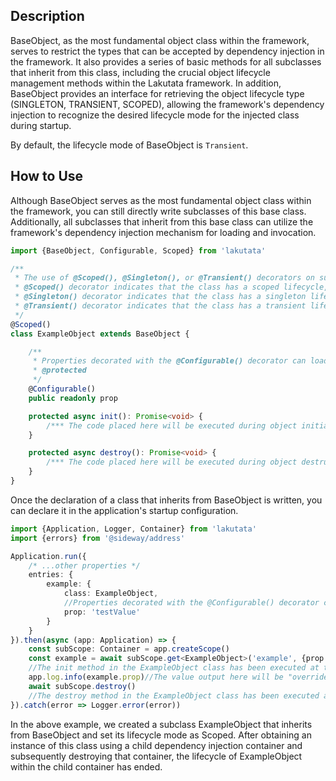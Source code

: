 ## Description

BaseObject, as the most fundamental object class within the framework, serves to restrict the types that can be accepted
by dependency injection in the framework. It also provides a series of basic methods for all subclasses that inherit
from this class, including the crucial object lifecycle management methods within the Lakutata framework. In addition,
BaseObject provides an interface for retrieving the object lifecycle type (SINGLETON, TRANSIENT, SCOPED), allowing the
framework's dependency injection to recognize the desired lifecycle mode for the injected class during startup.

By default, the lifecycle mode of BaseObject is `Transient`.

## How to Use

Although BaseObject serves as the most fundamental object class within the framework, you can still directly write
subclasses of this base class. Additionally, all subclasses that inherit from this base class can utilize the
framework's dependency injection mechanism for loading and invocation.

```typescript
import {BaseObject, Configurable, Scoped} from 'lakutata'

/**
 * The use of @Scoped(), @Singleton(), or @Transient() decorators on subclasses that inherit from BaseObject represents the lifecycle mode of that class.
 * @Scoped() decorator indicates that the class has a scoped lifecycle, meaning a new instance will be created for each scope or request.
 * @Singleton() decorator indicates that the class has a singleton lifecycle, meaning only one instance will be created and shared across the application.
 * @Transient() decorator indicates that the class has a transient lifecycle, meaning a new instance will be created each time it is injected or requested.
 */
@Scoped()
class ExampleObject extends BaseObject {

    /**
     * Properties decorated with the @Configurable() decorator can load external configuration parameters when obtaining objects through the dependency injection container.
     * @protected
     */
    @Configurable()
    public readonly prop

    protected async init(): Promise<void> {
        /*** The code placed here will be executed during object initialization ***/
    }

    protected async destroy(): Promise<void> {
        /*** The code placed here will be executed during object destruction. ***/
    }
}
```

Once the declaration of a class that inherits from BaseObject is written, you can declare it in the application's
startup configuration.

```typescript
import {Application, Logger, Container} from 'lakutata'
import {errors} from '@sideway/address'

Application.run({
    /* ...other properties */
    entries: {
        example: {
            class: ExampleObject,
            //Properties decorated with the @Configurable() decorator can be injected during dependency injection declaration and can also be injected when retrieved from the dependency injection container.
            prop: 'testValue'
        }
    }
}).then(async (app: Application) => {
    const subScope: Container = app.createScope()
    const example = await subScope.get<ExampleObject>('example', {prop: 'overrideValue'})
    //The init method in the ExampleObject class has been executed at this point.
    app.log.info(example.prop)//The value output here will be "overrideValue".
    await subScope.destroy()
    //The destroy method in the ExampleObject class has been executed at this point.
}).catch(error => Logger.error(error))
```

In the above example, we created a subclass ExampleObject that inherits from BaseObject and set its lifecycle mode as
Scoped. After obtaining an instance of this class using a child dependency injection container and subsequently
destroying that container, the lifecycle of ExampleObject within the child container has ended.
